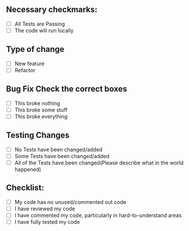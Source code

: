 ## Necessary checkmarks:
- [ ] All Tests are Passing
- [ ] The code will run locally
## Type of change
- [ ] New feature
- [ ] Refactor
## Bug Fix Check the correct boxes
- [ ] This broke nothing
- [ ] This broke some stuff
- [ ] This broke everything
## Testing Changes
- [ ] No Tests have been changed/added
- [ ] Some Tests have been changed/added
- [ ] All of the Tests have been changed(Please describe what in the world happened)
## Checklist:
- [ ] My code has no unused/commented out code
- [ ] I have reviewed my code
- [ ] I have commented my code, particularly in hard-to-understand areas
- [ ] I have fully tested my code
